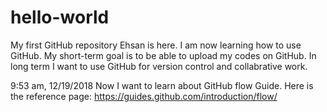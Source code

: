 # hello-world
My first GitHub repository
Ehsan is here. I am now learning how to use GitHub. My short-term goal is to be able to upload my codes on GitHub. In long term I want to use GitHub for version control and collabrative work.

9:53 am, 12/19/2018
Now I want to learn about GitHub flow Guide.
Here is the reference page: https://guides.github.com/introduction/flow/
